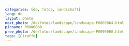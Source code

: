 ```yaml
---
categories: [de, fotos, landschaft]
lang: de
layout: photo
next_photo: /de/fotos/landscape/landscape-P0000064.html
picname: P0000060
prev_photo: /de/fotos/landscape/landscape-P0000068.html
tags: [Giraffe]
---
```

